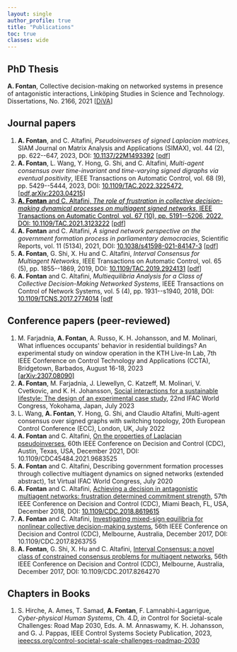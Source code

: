 ```yaml
---
layout: single
author_profile: true
title: "Publications"
toc: true
classes: wide
---
```


## PhD Thesis 
**A. Fontan**, Collective decision-making on networked systems in presence of antagonistic interactions, Linköping Studies in Science and Technology. Dissertations, No. 2166, 2021
[[DiVA](http://liu.diva-portal.org/smash/record.jsf?pid=diva2%3A1585664&dswid=-8741)]

<!-- ## Manuscripts -->


## Journal papers 
<ol id="customlistjournal" style="counter-reset: elementcounter 7;">
<li> <b>A. Fontan</b>, and C. Altafini, <i>Pseudoinverses of signed Laplacian matrices</i>, SIAM Journal on Matrix Analysis and Applications (SIMAX), vol. 44 (2), pp. 622--647, 2023, DOI: <a href="https://doi.org/10.1137/22M1493392" style="color:black">10.1137/22M1493392</a>
[<a href="/papers/journals/Fontan2021Pseudoinverses.pdf">pdf</a>]
</li>

<li> <b>A. Fontan</b>, L. Wang, Y. Hong, G. Shi, and C. Altafini, <i>Multi-agent consensus over time-invariant and time-varying signed digraphs via eventual positivity</i>, IEEE Transactions on Automatic Control, vol. 68 (9), pp. 5429--5444, 2023, DOI: <a href="https://ieeexplore.ieee.org/document/9965602" style="color:black">10.1109/TAC.2022.3225472</a>, [</a><a href="/papers/journals/Fontan2022MAS.pdf">pdf</a>,<a href="https://arxiv.org/abs/2203.04215" style="color:black">arXiv:2203.04215]
</li>

<li> <b>A. Fontan</b> and C. Altafini, <i>The role of frustration in collective decision-making dynamical processes on multiagent signed networks</i>, IEEE Transactions on Automatic Control, vol. 67 (10), pp. 5191--5206, 2022, DOI: <a href="https://ieeexplore.ieee.org/document/9591259" style="color:black">10.1109/TAC.2021.3123222</a>
[<a href="/papers/journals/Fontan2021RoleFrustration.pdf">pdf</a>]
</li>

<li> <b>A. Fontan</b> and C. Altafini, <i>A signed network perspective on the government formation process in parliamentary democracies</i>, Scientific Reports, vol. 11 (5134), 2021, DOI: <a href="https://www.nature.com/articles/s41598-021-84147-3" style="color:black">10.1038/s41598-021-84147-3</a> [<a href="/papers/journals/Fontan2021Signed.pdf">pdf</a>]
</li>

<li> <b>A. Fontan</b>, G. Shi, X. Hu and C. Altafini, <i>Interval Consensus for Multiagent Networks</i>, IEEE Transactions on Automatic Control, vol. 65 (5), pp. 1855--1869, 2019,
DOI: <a href="https://ieeexplore.ieee.org/document/8742903" style="color:black">10.1109/TAC.2019.2924131</a> [<a href="/papers/journals/Fontan2019Interval.pdf">pdf</a>]
</li>

<li> <b>A. Fontan</b> and C. Altafini, <i>Multiequilibria Analysis for a Class of Collective Decision-Making Networked Systems</i>, IEEE Transactions on Control of Network Systems, vol. 5 (4), pp. 1931--s1940, 2018, DOI: <a href="https://ieeexplore.ieee.org/document/8110687" style="color:black">10.1109/TCNS.2017.2774014</a> [<a href="/papers/journals/Fontan2018MultiEquilibria.pdf">pdf</a>
</li>
</ol>



## Conference papers  (peer-reviewed)

<ol id="customlistconference" style="counter-reset: elementcounter 9;">
<li> M. Farjadnia, <b>A. Fontan</b>, A. Russo, K. H. Johansson, and M. Molinari, What influences occupants' behavior in residential buildings? An experimental study on window operation in the KTH Live-In Lab, 7th IEEE Conference on Control Technology and Applications (CCTA), Bridgetown, Barbados, August 16-18, 2023 <br>
<a href="https://arxiv.org/abs/2307.08090" style="color:black">[arXiv:2307.08090]</a></li>

<li> <b>A. Fontan</b>, M. Farjadnia, J. Llewellyn, C. Katzeff, M. Molinari, V. Cvetkovic, and K. H. Johansson, <a href="/papers/conferences/Fontan2023Social.pdf">Social interactions for a sustainable lifestyle: The design of an experimental case study</a>, 22nd IFAC World Congress, Yokohama, Japan, July 2023</li>

<li> L. Wang, <b>A. Fontan</b>, Y. Hong, G. Shi, and Claudio Altafini, Multi-agent consensus over signed graphs with switching topology, 20th European Control Conference (ECC), London, UK, July 2022</li>

<li> <b>A. Fontan</b> and C. Altafini, <a href="https://ieeexplore.ieee.org/document/9683525">On the properties of Laplacian pseudoinverses</a>, 60th IEEE Conference on Decision and Control (CDC), Austin, Texas, USA, December 2021, DOI: 10.1109/CDC45484.2021.9683525</li>

<li> <b>A. Fontan</b> and C. Altafini, Describing government formation processes through collective multiagent dynamics on signed networks (extended abstract), 1st Virtual IFAC World Congress, July 2020</li>

<li> <b>A. Fontan</b> and C. Altafini, <a href="/papers/conferences/Fontan2018Achieving.pdf">Achieving a decision in antagonistic multiagent networks: frustration determined commitment strength</a>, 57th IEEE Conference on Decision and Control (CDC), Miami Beach, FL, USA, December 2018, DOI: <a href="https://ieeexplore.ieee.org/document/8619615" style="color:black">10.1109/CDC.2018.8619615</a></li>

<li> <b>A. Fontan</b> and C. Altafini, <a href="https://ieeexplore.ieee.org/document/8263755">Investigating mixed-sign equilibria for nonlinear collective decision-making systems</a>, 56th IEEE Conference on Decision and Control (CDC), Melbourne, Australia, December 2017, DOI: 10.1109/CDC.2017.8263755</li>

<li> <b>A. Fontan</b>, G. Shi, X. Hu and C. Altafini, <a href="https://ieeexplore.ieee.org/document/8264270">Interval Consensus: a novel class of constrained consensus problems for multiagent networks</a>, 56th IEEE Conference on Decision and Control (CDC), Melbourne, Australia, December 2017, DOI: 10.1109/CDC.2017.8264270</li>
</ol>

## Chapters in Books

1. S. Hirche, A. Ames, T. Samad, **A. Fontan**, F. Lamnabhi-Lagarrigue, *Cyber-physical Human Systems*, Ch. 4.D, *in* Control for Societal-scale Challenges: Road Map 2030, Eds. A. M. Annaswamy, K. H. Johansson, and G. J. Pappas, IEEE Control Systems Society Publication, 2023, [ieeecss.org/control-societal-scale-challenges-roadmap-2030](https://ieeecss.org/control-societal-scale-challenges-road-map-2030)
